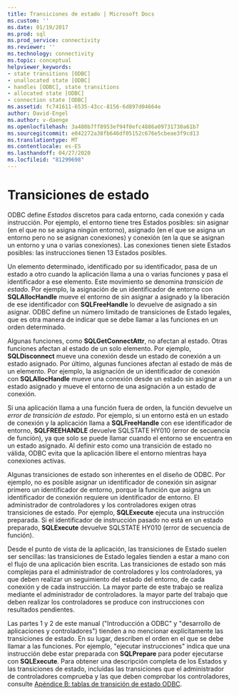 ```yaml
---
title: Transiciones de estado | Microsoft Docs
ms.custom: ''
ms.date: 01/19/2017
ms.prod: sql
ms.prod_service: connectivity
ms.reviewer: ''
ms.technology: connectivity
ms.topic: conceptual
helpviewer_keywords:
- state transitions [ODBC]
- unallocated state [ODBC]
- handles [ODBC], state transitions
- allocated state [ODBC]
- connection state [ODBC]
ms.assetid: fc741611-6535-43cc-8156-6d897d04664e
author: David-Engel
ms.author: v-daenge
ms.openlocfilehash: 3a480b7ff8953ef94f0efc4886a09731730a61b7
ms.sourcegitcommit: e042272a38fb646df05152c676e5cbeae3f9cd13
ms.translationtype: MT
ms.contentlocale: es-ES
ms.lasthandoff: 04/27/2020
ms.locfileid: "81299698"
---
```

# <a name="state-transitions"></a>Transiciones de estado
ODBC define *Estados* discretos para cada entorno, cada conexión y cada instrucción. Por ejemplo, el entorno tiene tres Estados posibles: sin asignar (en el que no se asigna ningún entorno), asignado (en el que se asigna un entorno pero no se asignan conexiones) y conexión (en la que se asignan un entorno y una o varias conexiones). Las conexiones tienen siete Estados posibles: las instrucciones tienen 13 Estados posibles.  
  
 Un elemento determinado, identificado por su identificador, pasa de un estado a otro cuando la aplicación llama a una o varias funciones y pasa el identificador a ese elemento. Este movimiento se denomina *transición de estado*. Por ejemplo, la asignación de un identificador de entorno con **SQLAllocHandle** mueve el entorno de sin asignar a asignado y la liberación de ese identificador con **SQLFreeHandle** lo devuelve de asignado a sin asignar. ODBC define un número limitado de transiciones de Estado legales, que es otra manera de indicar que se debe llamar a las funciones en un orden determinado.  
  
 Algunas funciones, como **SQLGetConnectAttr**, no afectan al estado. Otras funciones afectan al estado de un solo elemento. Por ejemplo, **SQLDisconnect** mueve una conexión desde un estado de conexión a un estado asignado. Por último, algunas funciones afectan al estado de más de un elemento. Por ejemplo, la asignación de un identificador de conexión con **SQLAllocHandle** mueve una conexión desde un estado sin asignar a un estado asignado y mueve el entorno de una asignación a un estado de conexión.  
  
 Si una aplicación llama a una función fuera de orden, la función devuelve un *error de transición de estado*. Por ejemplo, si un entorno está en un estado de conexión y la aplicación llama a **SQLFreeHandle** con ese identificador de entorno, **SQLFREEHANDLE** devuelve SQLSTATE HY010 (error de secuencia de función), ya que solo se puede llamar cuando el entorno se encuentra en un estado asignado. Al definir esto como una transición de estado no válida, ODBC evita que la aplicación libere el entorno mientras haya conexiones activas.  
  
 Algunas transiciones de estado son inherentes en el diseño de ODBC. Por ejemplo, no es posible asignar un identificador de conexión sin asignar primero un identificador de entorno, porque la función que asigna un identificador de conexión requiere un identificador de entorno. El administrador de controladores y los controladores exigen otras transiciones de estado. Por ejemplo, **SQLExecute** ejecuta una instrucción preparada. Si el identificador de instrucción pasado no está en un estado preparado, **SQLExecute** devuelve SQLSTATE HY010 (error de secuencia de función).  
  
 Desde el punto de vista de la aplicación, las transiciones de Estado suelen ser sencillas: las transiciones de Estado legales tienden a estar a mano con el flujo de una aplicación bien escrita. Las transiciones de estado son más complejas para el administrador de controladores y los controladores, ya que deben realizar un seguimiento del estado del entorno, de cada conexión y de cada instrucción. La mayor parte de este trabajo se realiza mediante el administrador de controladores. la mayor parte del trabajo que deben realizar los controladores se produce con instrucciones con resultados pendientes.  
  
 Las partes 1 y 2 de este manual ("Introducción a ODBC" y "desarrollo de aplicaciones y controladores") tienden a no mencionar explícitamente las transiciones de estado. En su lugar, describen el orden en el que se debe llamar a las funciones. Por ejemplo, "ejecutar instrucciones" indica que una instrucción debe estar preparada con **SQLPrepare** para poder ejecutarse con **SQLExecute**. Para obtener una descripción completa de los Estados y las transiciones de estado, incluidas las transiciones que el administrador de controladores comprueba y las que deben comprobar los controladores, consulte [Apéndice B: tablas de transición de estado ODBC](../../../odbc/reference/appendixes/appendix-b-odbc-state-transition-tables.md).
